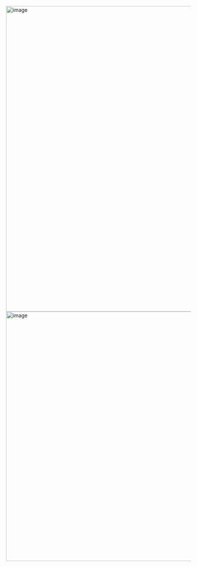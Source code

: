 <img width="1919" height="831" alt="image" src="https://github.com/user-attachments/assets/7c2c8917-81e3-4c13-a20d-20af602263f5" />
<img width="1585" height="679" alt="image" src="https://github.com/user-attachments/assets/372b46e9-38be-4706-b26c-b70695ae7b59" />
